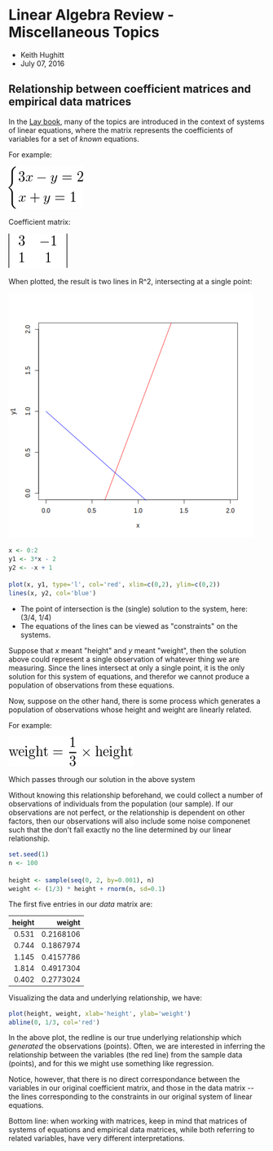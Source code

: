 Linear Algebra Review - Miscellaneous Topics
============================================

- Keith Hughitt
- July 07, 2016

Relationship between coefficient matrices and empirical data matrices
---------------------------------------------------------------------

In the [Lay book](http://www.laylinalgebra.com/), many of the topics are
introduced in the context of systems of linear equations, where the matrix
represents the coefficients of variables for a set of _known_ equations.

For example:

<!--
\begin{cases} 
3x - y = 2 \\
x + y = 1
\end{cases}
-->

![](img/example_system_of_eqns.png)

Coefficient matrix:

<!--
\left|\begin{array}
{cc} 3 & -1 \\ 1 & 1
\end{array}\right|
-->

![](img/example_system_of_eqns_coef_mat.png)

When plotted, the result is two lines in R^2, intersecting at a single point:

![](img/example_system_of_eqns_plot.png)

```r
x <- 0:2
y1 <- 3*x - 2
y2 <- -x + 1

plot(x, y1, type='l', col='red', xlim=c(0,2), ylim=c(0,2))
lines(x, y2, col='blue')
```

- The point of intersection is the (single) solution to the system, here: (3/4, 1/4)
- The equations of the lines can be viewed as "constraints" on the systems.

Suppose that _x_ meant "height" and _y_ meant "weight", then the solution above
could represent a single observation of whatever thing we are measuring. Since
the lines intersect at only a single point, it is the only solution for this
system of equations, and therefor we cannot produce a population of
observations from these equations.

Now, suppose on the other hand, there is some process which generates
a population of observations whose height and weight are linearly related.

For example:

![](img/data_relation.png)

Which passes through our solution in the above system

Without knowing this relationship beforehand, we could collect a number of
observations of individuals from the population (our sample). If our
observations are not perfect, or the relationship is dependent on other
factors, then our observations will also include some noise componenet such
that the don't fall exactly no the line determined by our linear relationship.

```r
set.seed(1)
n <- 100

height <- sample(seq(0, 2, by=0.001), n)
weight <- (1/3) * height + rnorm(n, sd=0.1)
```

The first five entries in our _data_ matrix are:

| height|    weight|
|------:|---------:|
|  0.531| 0.2168106|
|  0.744| 0.1867974|
|  1.145| 0.4157786|
|  1.814| 0.4917304|
|  0.402| 0.2773024|

Visualizing the data and underlying relationship, we have:

```r
plot(height, weight, xlab='height', ylab='weight')
abline(0, 1/3, col='red')
```

In the above plot, the redline is our true underlying relationship which
_generated_ the observations (points). Often, we are interested in inferring
the relationship between the variables (the red line) from the sample data
(points), and for this we might use something like regression.

Notice, however, that there is no direct correspondance between the variables
in our original coefficient matrix, and those in the data matrix -- the lines
corresponding to the constraints in our original system of linear equations. 

Bottom line: when working with matrices, keep in mind that matrices of systems
of equations and empirical data matrices, while both referring to related 
variables, have very different interpretations.


